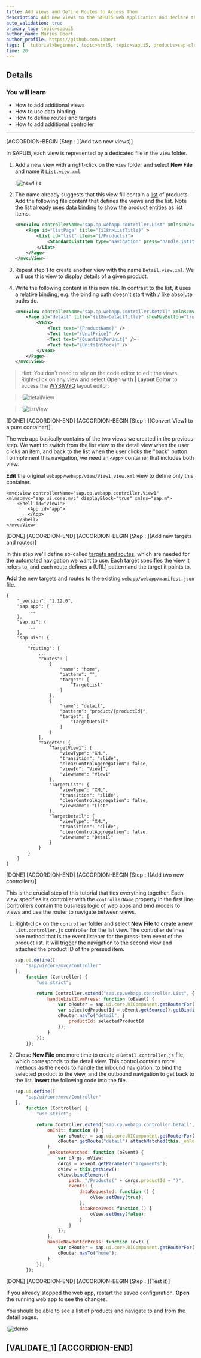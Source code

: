 ```yaml
---
title: Add Views and Define Routes to Access Them
description: Add new views to the SAPUI5 web application and declare them in the manifest. 
auto_validation: true
primary_tag: topic>sapui5
author_name: Marius Obert
author_profile: https://github.com/iobert
tags: [  tutorial>beginner, topic>html5, topic>sapui5, products>sap-cloud-platform, products>sap-cloud-platform-for-the-cloud-foundry-environment, products>sap-business-application-studio  ]
time: 20
---
```


## Details
### You will learn  
- How to add additional views
- How to use data binding
- How to define routes and targets
- How to add additional controller

---

[ACCORDION-BEGIN [Step : ](Add two new views)]

In SAPUI5, each view is represented by a dedicated file in the `view` folder.

1. Add a new view with a right-click on the `view` folder and select **New File** and name it `List.view.xml`.

    !![newFile](./newView.png)

2. The name already suggests that this view fill contain a [list](https://sapui5.hana.ondemand.com/#/topic/295e44b2d0144318bcb7bdd56bfa5189) of products. Add the following file content that defines the views and the list. Note the list already uses [data binding](https://sapui5.hana.ondemand.com/#/topic/68b9644a253741e8a4b9e4279a35c247) to show the product entities as list items.

    ```XML
    <mvc:View controllerName="sap.cp.webapp.controller.List" xmlns:mvc="sap.ui.core.mvc" displayBlock="true" xmlns="sap.m">
    	<Page id="listPage" title="{i18n>ListTitle}" >
            <List id="list" items="{/Products}">
                <StandardListItem type="Navigation" press="handleListItemPress" title="{ProductName}"/>
            </List>
        </Page>
    </mvc:View>
    ```


3. Repeat step 1 to create another view with the name `Detail.view.xml`. We will use this view to display details of a given product.


4. Write the following content in this new file. In contrast to the list, it uses a relative binding, e.g. the binding path doesn't start with `/` like absolute paths do.


    ```XML
    <mvc:View controllerName="sap.cp.webapp.controller.Detail" xmlns:mvc="sap.ui.core.mvc" displayBlock="true" xmlns="sap.m">
    	<Page id="detail" title="{i18n>DetailTitle}" showNavButton="true" navButtonPress="handleNavButtonPress" >
    		<VBox>
    			<Text text="{ProductName}" />
    			<Text text="{UnitPrice}" />
    			<Text text="{QuantityPerUnit}" />
    			<Text text="{UnitsInStock}" />
    		</VBox>
    	</Page>
    </mvc:View>
    ```

> Hint: You don't need to rely on the code editor to edit the views. Right-click on any view and select **Open with | Layout Editor** to access the [WYSIWYG](https://en.wikipedia.org/wiki/WYSIWYG) layout editor:

>!![detailView](detailView.png)

>!![listView](listView.png)


[DONE]
[ACCORDION-END]
[ACCORDION-BEGIN [Step : ](Convert View1 to a pure container)]

The web app basically contains of the two views we created in the previous step. We want to switch from the list view to the detail view when the user clicks an item, and back to the list when the user clicks the "back" button. To implement this navigation, we need an `<App>` container that includes both view.

**Edit** the original `webapp/webapp/view/View1.view.xml` view to define only this container.

```XML[3,4]
<mvc:View controllerName="sap.cp.webapp.controller.View1" xmlns:mvc="sap.ui.core.mvc" displayBlock="true" xmlns="sap.m">
	<Shell id="View1">
		<App id="app">
		</App>
	</Shell>
</mvc:View>
```


[DONE]
[ACCORDION-END]
[ACCORDION-BEGIN [Step : ](Add new targets and routes)]

In this step we'll define so-called [targets and routes](https://sapui5.hana.ondemand.com/#/topic/3d18f20bd2294228acb6910d8e8a5fb5), which are needed for the automated navigation we want to use. Each target specifies the view it refers to, and each route defines a (URL) pattern and the target it points to.

**Add** the new targets and routes to the existing `webapp/webapp/manifest.json` file.

```JSON[14-27,36-47]
{
    "_version": "1.12.0",
    "sap.app": {
        ...
    },
    "sap.ui": {
        ...
    },
    "sap.ui5": {
        ...
        "routing": {
            ...
            "routes": [
                {
                    "name": "home",
                    "pattern": "",
                    "target": [
                        "TargetList"
                    ]
                },
                {
                    "name": "detail",
                    "pattern": "product/{productId}",
                    "target": [
                        "TargetDetail"
                    ]
                }
            ],
            "targets": {
                "TargetView1": {
                    "viewType": "XML",
                    "transition": "slide",
                    "clearControlAggregation": false,
                    "viewId": "View1",
                    "viewName": "View1"
                },
                "TargetList": {
                    "viewType": "XML",
                    "transition": "slide",
                    "clearControlAggregation": false,
                    "viewName": "List"
                },
                "TargetDetail": {
                    "viewType": "XML",
                    "transition": "slide",
                    "clearControlAggregation": false,
                    "viewName": "Detail"
                }
            }
        }
    }
}
```

[DONE]
[ACCORDION-END]
[ACCORDION-BEGIN [Step : ](Add two new controllers)]

This is the crucial step of this tutorial that ties everything together. Each view specifies its controller with the `controllerName` property in the first line. Controllers contain the business logic of web apps and bind models to views and use the router to navigate between views.

1. Right-click on the `controller` folder and select **New File** to create a new   `List.controller.js` controller for the list view. The controller defines one method that is the event listener for the press-item event of the product list. It will trigger the navigation to the second view and attached the product ID of the pressed item.

    ```JavaScript
    sap.ui.define([
        "sap/ui/core/mvc/Controller"
    ],
        function (Controller) {
            "use strict";

            return Controller.extend("sap.cp.webapp.controller.List", {
                handleListItemPress: function (oEvent) {
                    var oRouter = sap.ui.core.UIComponent.getRouterFor(this);
                    var selectedProductId = oEvent.getSource().getBindingContext().getProperty("ProductID");
                    oRouter.navTo("detail", {
                        productId: selectedProductId
                    });
                }
            });
        });
    ```

2. Chose **New File** one more time to create a `Detail.controller.js` file, which corresponds to the detail view.  This control contains more methods as the needs to handle the inbound navigation, to bind the selected product to the view, and the outbound navigation to get back to the list. **Insert** the following code into the file.

    ```JavaScript
    sap.ui.define([
        "sap/ui/core/mvc/Controller"
    ],
        function (Controller) {
            "use strict";

            return Controller.extend("sap.cp.webapp.controller.Detail", {
                onInit: function () {
                    var oRouter = sap.ui.core.UIComponent.getRouterFor(this);
                    oRouter.getRoute("detail").attachMatched(this._onRouteMatched, this);
                },
                _onRouteMatched: function (oEvent) {
                    var oArgs, oView;
                    oArgs = oEvent.getParameter("arguments");
                    oView = this.getView();
                    oView.bindElement({
                        path: "/Products(" + oArgs.productId + ")",
                        events: {
                            dataRequested: function () {
                                oView.setBusy(true);
                            },
                            dataReceived: function () {
                                oView.setBusy(false);
                            }
                        }
                    });
                },
                handleNavButtonPress: function (evt) {
                    var oRouter = sap.ui.core.UIComponent.getRouterFor(this);
                    oRouter.navTo("home");
                }
            });
        });
    ```




[DONE]
[ACCORDION-END]
[ACCORDION-BEGIN [Step : ](Test it)]

If you already stopped the web app, restart the saved configuration. **Open** the running web app to see the changes.

You should be able to see a list of products and navigate to and from the detail pages.


!![demo](./navigation.gif)



[VALIDATE_1]
[ACCORDION-END]
---
